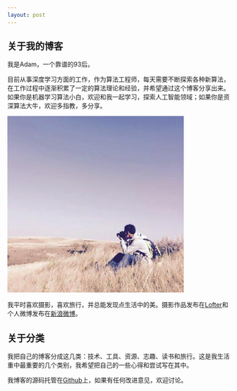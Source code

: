 ```yaml
---
layout: post
---
```


## 关于我的博客

我是Adam，一个靠谱的93后。

目前从事深度学习方面的工作，作为算法工程师，每天需要不断探索各种新算法，在工作过程中逐渐积累了一定的算法理论和经验，并希望通过这个博客分享出来。如果你是机器学习算法小白，欢迎和我一起学习，探索人工智能领域；如果你是资深算法大牛，欢迎多指教，多分享。

![Adam-w400](/assets/img/avatar.jpg)

我平时喜欢摄影，喜欢旅行，并总能发现点生活中的美。摄影作品发布在[Lofter](http://lee6831.lofter.com)和个人微博发布在[新浪微博](http://weibo.com/adam2go)。

## 关于分类

我把自己的博客分成这几类：技术、工具、资源、志趣、读书和旅行。这是我生活重中最重要的几个类别，我希望把自己的一些心得和尝试写在其中。

我博客的源码托管在[Github](https://github.com/adam2go/adam2go.github.io)上，如果有任何改进意见，欢迎讨论。


